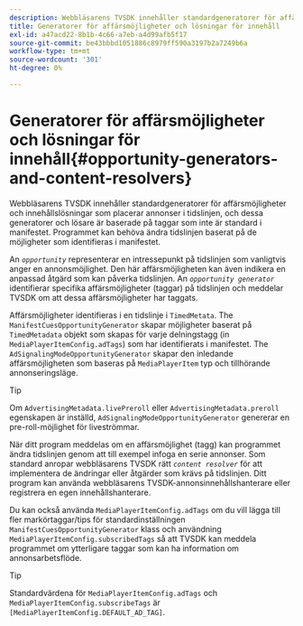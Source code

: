 ```yaml
---
description: Webbläsarens TVSDK innehåller standardgeneratorer för affärsmöjligheter och innehållslösningar som placerar annonser i tidslinjen, och dessa generatorer och lösare är baserade på taggar som inte är standard i manifestet. Programmet kan behöva ändra tidslinjen baserat på de möjligheter som identifieras i manifestet.
title: Generatorer för affärsmöjligheter och lösningar för innehåll
exl-id: a47acd22-8b1b-4c66-a7eb-a4d99afb5f17
source-git-commit: be43bbbd1051886c8979ff590a3197b2a7249b6a
workflow-type: tm+mt
source-wordcount: '301'
ht-degree: 0%

---
```


# Generatorer för affärsmöjligheter och lösningar för innehåll{#opportunity-generators-and-content-resolvers}

Webbläsarens TVSDK innehåller standardgeneratorer för affärsmöjligheter och innehållslösningar som placerar annonser i tidslinjen, och dessa generatorer och lösare är baserade på taggar som inte är standard i manifestet. Programmet kan behöva ändra tidslinjen baserat på de möjligheter som identifieras i manifestet.

An *`opportunity`* representerar en intressepunkt på tidslinjen som vanligtvis anger en annonsmöjlighet. Den här affärsmöjligheten kan även indikera en anpassad åtgärd som kan påverka tidslinjen. An *`opportunity generator`* identifierar specifika affärsmöjligheter (taggar) på tidslinjen och meddelar TVSDK om att dessa affärsmöjligheter har taggats.

Affärsmöjligheter identifieras i en tidslinje i `TimedMetata`. The `ManifestCuesOpportunityGenerator` skapar möjligheter baserat på `TimedMetadata` objekt som skapas för varje delningstagg (in `MediaPlayerItemConfig.adTags`) som har identifierats i manifestet. The `AdSignalingModeOpportunityGenerator` skapar den inledande affärsmöjligheten som baseras på `MediaPlayerItem` typ och tillhörande annonseringsläge.

>[!TIP]
>
>Om `AdvertisingMetadata.livePreroll` eller `AdvertisingMetadata.preroll` egenskapen är inställd, `AdSignalingModeOpportunityGenerator` genererar en pre-roll-möjlighet för liveströmmar.

När ditt program meddelas om en affärsmöjlighet (tagg) kan programmet ändra tidslinjen genom att till exempel infoga en serie annonser. Som standard anropar webbläsarens TVSDK rätt *`content resolver`* för att implementera de ändringar eller åtgärder som krävs på tidslinjen. Ditt program kan använda webbläsarens TVSDK-annonsinnehållshanterare eller registrera en egen innehållshanterare.

Du kan också använda `MediaPlayerItemConfig.adTags` om du vill lägga till fler markörtaggar/tips för standardinställningen `ManifestCuesOpportunityGenerator` klass och användning `MediaPlayerItemConfig.subscribedTags` så att TVSDK kan meddela programmet om ytterligare taggar som kan ha information om annonsarbetsflöde.

>[!TIP]
>
>Standardvärdena för `MediaPlayerItemConfig.adTags` och `MediaPlayerItemConfig.subscribeTags` är `[MediaPlayerItemConfig.DEFAULT_AD_TAG]`.
